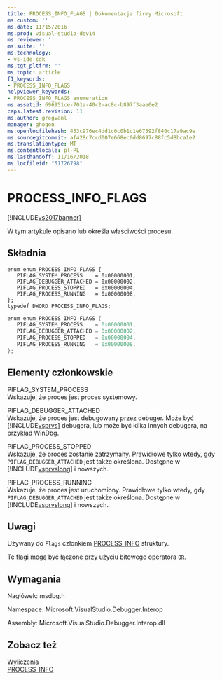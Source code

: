 ```yaml
---
title: PROCESS_INFO_FLAGS | Dokumentacja firmy Microsoft
ms.custom: ''
ms.date: 11/15/2016
ms.prod: visual-studio-dev14
ms.reviewer: ''
ms.suite: ''
ms.technology:
- vs-ide-sdk
ms.tgt_pltfrm: ''
ms.topic: article
f1_keywords:
- PROCESS_INFO_FLAGS
helpviewer_keywords:
- PROCESS_INFO_FLAGS enumeration
ms.assetid: 696951ce-701a-40c2-ac8c-b897f3aae6e2
caps.latest.revision: 11
ms.author: gregvanl
manager: ghogen
ms.openlocfilehash: 453c976ec4dd1c0c0b1c1e67592f840c17a9ac9e
ms.sourcegitcommit: af428c7ccd007e668ec0dd8697c88fc5d8bca1e2
ms.translationtype: MT
ms.contentlocale: pl-PL
ms.lasthandoff: 11/16/2018
ms.locfileid: "51726798"
---
```

# <a name="processinfoflags"></a>PROCESS_INFO_FLAGS
[!INCLUDE[vs2017banner](../../../includes/vs2017banner.md)]

W tym artykule opisano lub określa właściwości procesu.  
  
## <a name="syntax"></a>Składnia  
  
```cpp#  
enum enum_PROCESS_INFO_FLAGS {   
   PIFLAG_SYSTEM_PROCESS    = 0x00000001,  
   PIFLAG_DEBUGGER_ATTACHED = 0x00000002,  
   PIFLAG_PROCESS_STOPPED   = 0x00000004,  
   PIFLAG_PROCESS_RUNNING   = 0x00000008,  
};  
typedef DWORD PROCESS_INFO_FLAGS;  
```  
  
```csharp  
enum enum_PROCESS_INFO_FLAGS {   
   PIFLAG_SYSTEM_PROCESS    = 0x00000001,  
   PIFLAG_DEBUGGER_ATTACHED = 0x00000002,  
   PIFLAG_PROCESS_STOPPED   = 0x00000004,  
   PIFLAG_PROCESS_RUNNING   = 0x00000008,  
};  
```  
  
## <a name="members"></a>Elementy członkowskie  
 PIFLAG_SYSTEM_PROCESS  
 Wskazuje, że proces jest proces systemowy.  
  
 PIFLAG_DEBUGGER_ATTACHED  
 Wskazuje, że proces jest debugowany przez debuger. Może być [!INCLUDE[vsprvs](../../../includes/vsprvs-md.md)] debugera, lub może być kilka innych debugera, na przykład WinDbg.  
  
 PIFLAG_PROCESS_STOPPED  
 Wskazuje, że proces zostanie zatrzymany. Prawidłowe tylko wtedy, gdy `PIFLAG_DEBUGGER_ATTACHED` jest także określona. Dostępne w [!INCLUDE[vsprvslong](../../../includes/vsprvslong-md.md)] i nowszych.  
  
 PIFLAG_PROCESS_RUNNING  
 Wskazuje, że proces jest uruchomiony. Prawidłowe tylko wtedy, gdy `PIFLAG_DEBUGGER_ATTACHED` jest także określona. Dostępne w [!INCLUDE[vsprvslong](../../../includes/vsprvslong-md.md)] i nowszych.  
  
## <a name="remarks"></a>Uwagi  
 Używany do `Flags` członkiem [PROCESS_INFO](../../../extensibility/debugger/reference/process-info.md) struktury.  
  
 Te flagi mogą być łączone przy użyciu bitowego operatora `OR`.  
  
## <a name="requirements"></a>Wymagania  
 Nagłówek: msdbg.h  
  
 Namespace: Microsoft.VisualStudio.Debugger.Interop  
  
 Assembly: Microsoft.VisualStudio.Debugger.Interop.dll  
  
## <a name="see-also"></a>Zobacz też  
 [Wyliczenia](../../../extensibility/debugger/reference/enumerations-visual-studio-debugging.md)   
 [PROCESS_INFO](../../../extensibility/debugger/reference/process-info.md)

